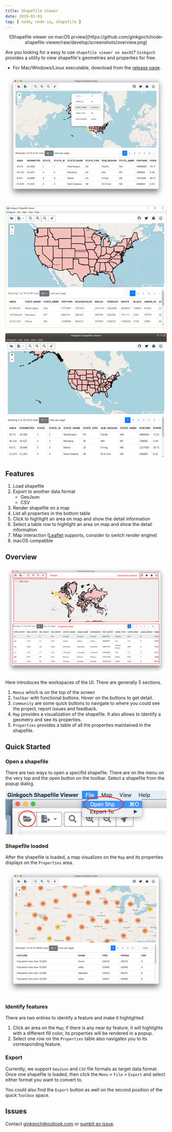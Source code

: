 ```yaml
---
title: Shapefile Viewer
date: 2019-01-01
tag: [ node, node-io, shapefile ]
---
```


<center>![Shapefile viewer on macOS prview](https://github.com/ginkgoch/node-shapefile-viewer/raw/develop/screenshots/overview.png)</center>

Are you looking for a easy to use `shapefile viewer on macOS`? `Ginkgoch` provides a utility to view shapefile's geometries and properties for free.

* For Mac/Windows/Linux executable, download from the [release page](https://github.com/ginkgoch/node-shapefile-viewer/releases).

![Shapefile viewer on macOS prview](https://github.com/ginkgoch/node-shapefile-viewer/raw/develop/screenshots/overview.png)

![Shapefile viewer on Windows prview](https://github.com/ginkgoch/node-shapefile-viewer/raw/develop/screenshots/overview-win.png)

![Shapefile viewer on Linux prview](https://github.com/ginkgoch/node-shapefile-viewer/raw/develop/screenshots/overview-linux.png)

## Features
1. Load shapefile
1. Export to another data format
    * GeoJson
    * CSV
1. Render shapefile on a map
1. List all properties in the bottom table
1. Click to highlight an area on map and show the detail information
1. Select a table row to highlight an area on map and show the detail information
1. Map interaction ([Leaflet](https://leafletjs.com) supports, consider to switch render engine)
1. macOS compatible

## Overview
![Overview-workspace](https://github.com/ginkgoch/node-shapefile-viewer/raw/develop/screenshots/overview-structure.png)

Here introduces the workspaces of the UI. There are generally 5 sections.

1. `Menus` which is on the top of the screen
1. `Toolbar` with functional buttons. Hover on the buttons to get detail.
1. `Community` are some quick buttons to navigate to where you could see the project, report issues and feedback.
1. `Map` provides a visualization of the shapefile. It also allows to identify a geometry and see its properties.
1. `Properties` provides a table of all the properties maintained in the shapefile.

## Quick Started
### Open a shapefile
There are two ways to open a specifid shapefile. There are on the menu on the very top and the open button on the toolbar. Select a shapefile from the popup dialog.

![Open a shapefile](https://github.com/ginkgoch/node-shapefile-viewer/raw/develop/screenshots/open.png)

### Shapefile loaded
After the shapefile is loaded, a map visualizes on the `Map` and its properties displays on the `Properties` area.

![Point cluster](https://github.com/ginkgoch/node-shapefile-viewer/raw/develop/screenshots/point-cluster.png)

### Identify features
There are two entires to identify a feature and make it highlighted.
1. Click an area on the `Map`; if there is any near by feature, it will highlights with a different fill color, its properties will be rendered in a popup.
1. Select one row on the `Properties` table also navigates you to its corresponding feature.

### Export
Currently, we support `GeoJson` and `CSV` file formats as target data format. Once one shapefile is loaded, then click the `Menu` > `File` > `Export` and select either format you want to convert to.

You could also find the `Export` button as well on the second position of the quick `Toolbox` space.

## Issues
Contact [ginkgoch@outlook.com](mailto:ginkgoch@outlook.com) or [sumbit an issue](https://github.com/ginkgoch/node-shapefile-reader/issues).